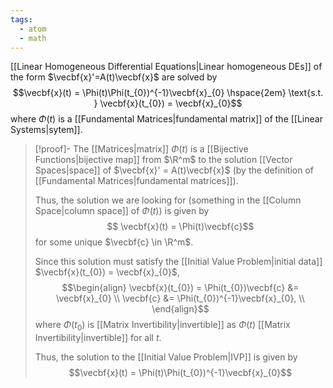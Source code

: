 ```yaml
---
tags:
  - atom
  - math
---
```

[[Linear Homogeneous Differential Equations|Linear homogeneous DEs]] of the form $\vecbf{x}'=A(t)\vecbf{x}$ are solved by
$$\vecbf{x}(t) = \Phi(t)\Phi(t_{0})^{-1}\vecbf{x}_{0} \hspace{2em} \text{s.t. } \vecbf{x}(t_{0}) = \vecbf{x}_{0}$$
where $\Phi(t)$ is a [[Fundamental Matrices|fundamental matrix]] of the [[Linear Systems|sytem]].

> [!proof]-
> The [[Matrices|matrix]] $\Phi(t)$ is a [[Bijective Functions|bijective map]] from $\R^m$ to the solution [[Vector Spaces|space]] of $\vecbf{x}' = A(t)\vecbf{x}$ (by the definition of [[Fundamental Matrices|fundamental matrices]]).
> 
> Thus, the solution we are looking for (something in the [[Column Space|column space]] of $\Phi(t)$) is given by
> $$ \vecbf{x}(t) = \Phi(t)\vecbf{c}$$
> for some unique $\vecbf{c} \in \R^m$.
> 
> Since this solution must satisfy the [[Initial Value Problem|initial data]] $\vecbf{x}(t_{0}) = \vecbf{x}_{0}$,
> $$\begin{align}
> 	\vecbf{x}(t_{0}) = \Phi(t_{0})\vecbf{c} &= \vecbf{x}_{0} \\
> 	\vecbf{c} &= \Phi(t_{0})^{-1}\vecbf{x}_{0}, \\
> \end{align}$$
> where $\Phi(t_{0})$ is [[Matrix Invertibility|invertible]] as $\Phi(t)$ [[Matrix Invertibility|invertible]] for all $t$.
> 
> Thus, the solution to the [[Initial Value Problem|IVP]] is given by
> $$\vecbf{x}(t) = \Phi(t)\Phi(t_{0})^{-1}\vecbf{x}_{0}$$

